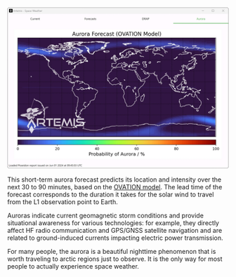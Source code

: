 #

![sw_current](../assets/sw_4.webp)

This short-term aurora forecast predicts its location and intensity over the next 30 to 90 minutes, based on the [OVATION model](https://www.swpc.noaa.gov/products/aurora-30-minute-forecast). The lead time of the forecast corresponds to the duration it takes for the solar wind to travel from the L1 observation point to Earth.

Auroras indicate current geomagnetic storm conditions and provide situational awareness for various technologies: for example, they directly affect HF radio communication and GPS/GNSS satellite navigation and are related to ground-induced currents impacting electric power transmission.

For many people, the aurora is a beautiful nighttime phenomenon that is worth traveling to arctic regions just to observe.  It is the only way for most people to actually experience space weather.
